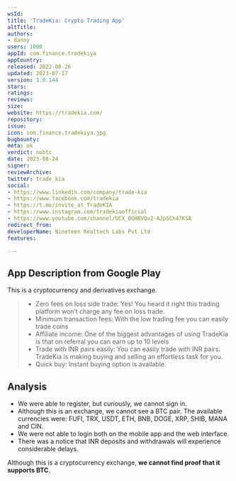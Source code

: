```yaml
---
wsId: 
title: 'TradeKia: Crypto Trading App'
altTitle: 
authors:
- danny
users: 1000
appId: com.finance.tradekiya
appCountry: 
released: 2022-08-26
updated: 2023-07-17
version: 1.0.144
stars: 
ratings: 
reviews: 
size: 
website: https://tradekia.com/
repository: 
issue: 
icon: com.finance.tradekiya.jpg
bugbounty: 
meta: ok
verdict: nobtc
date: 2023-08-24
signer: 
reviewArchive: 
twitter: trade_kia
social:
- https://www.linkedin.com/company/trade-kia
- https://www.facebook.com/tradekia
- https://t.me/invite_at_TradeKIA
- https://www.instagram.com/tradekiaofficial
- https://www.youtube.com/channel/UCX_OGHBVQu2-AJpSCh47KSA
redirect_from: 
developerName: Nineteen Realtech Labs Pvt Ltd
features: 

---
```


## App Description from Google Play

This is a cryptocurrency and derivatives exchange.

> - Zero fees on loss side trade: Yes! You heard it right this trading platform won’t charge any fee on loss trade.
> - Minimum transaction fees: With the low trading fee you can easily trade coins
> - Affiliate income: One of the biggest advantages of using TradeKia is that on referral you can earn up to 10 levels
> - Trade with INR pairs easily: You can easily trade with INR pairs. TradeKia is making buying and selling an effortless task for you.
> - Quick buy: Instant buying option is available.

## Analysis 

- We were able to register, but curiously, we cannot sign in. 
- Although this is an exchange, we cannot see a BTC pair. The available currencies were: FUFI, TRX, USDT, ETH, BNB, DOGE, XRP, SHIB, MANA and CIN.
- We were not able to login both on the mobile app and the web interface. 
- There was a notice that INR deposits and withdrawals will experience considerable delays. 

Although this is a cryptocurrency exchange, **we cannot find proof that it supports BTC**. 
